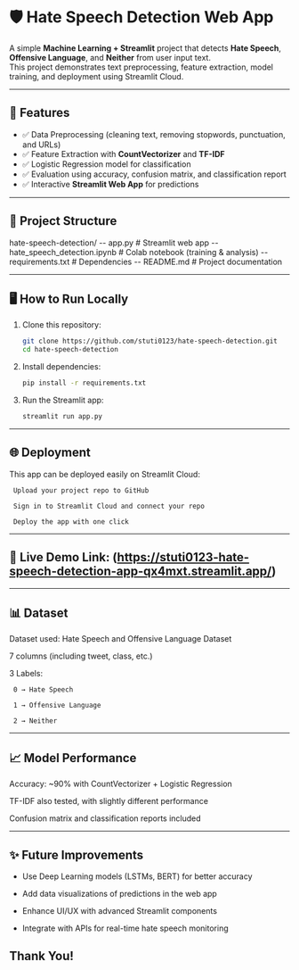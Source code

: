 # 🛡️ Hate Speech Detection Web App  

A simple **Machine Learning + Streamlit** project that detects **Hate Speech**, **Offensive Language**, and **Neither** from user input text.  
This project demonstrates text preprocessing, feature extraction, model training, and deployment using Streamlit Cloud.  

---

## 🚀 Features  
- ✅ Data Preprocessing (cleaning text, removing stopwords, punctuation, and URLs)  
- ✅ Feature Extraction with **CountVectorizer** and **TF-IDF**  
- ✅ Logistic Regression model for classification  
- ✅ Evaluation using accuracy, confusion matrix, and classification report  
- ✅ Interactive **Streamlit Web App** for predictions  

---

## 📂 Project Structure  

hate-speech-detection/
  -- app.py # Streamlit web app
  -- hate_speech_detection.ipynb # Colab notebook (training & analysis)
  -- requirements.txt # Dependencies
  -- README.md # Project documentation

---

## 🖥️ How to Run Locally  

1. Clone this repository:  
   ```bash
   git clone https://github.com/stuti0123/hate-speech-detection.git
   cd hate-speech-detection
2. Install dependencies:
   ```bash
   pip install -r requirements.txt
   
3. Run the Streamlit app:
   ```bash
   streamlit run app.py

---

## 🌐 Deployment
 This app can be deployed easily on Streamlit Cloud:

     Upload your project repo to GitHub

     Sign in to Streamlit Cloud and connect your repo

     Deploy the app with one click

---

## 🔗 Live Demo Link: (https://stuti0123-hate-speech-detection-app-qx4mxt.streamlit.app/)

---

## 📊 Dataset
 Dataset used: Hate Speech and Offensive Language Dataset

 7 columns (including tweet, class, etc.)

 3 Labels:

     0 → Hate Speech

     1 → Offensive Language

     2 → Neither

---

## 📈 Model Performance
   Accuracy: ~90% with CountVectorizer + Logistic Regression

   TF-IDF also tested, with slightly different performance

   Confusion matrix and classification reports included

---

## ✨ Future Improvements
  - Use Deep Learning models (LSTMs, BERT) for better accuracy

  - Add data visualizations of predictions in the web app

  - Enhance UI/UX with advanced Streamlit components

  - Integrate with APIs for real-time hate speech monitoring

Thank You!
 ---